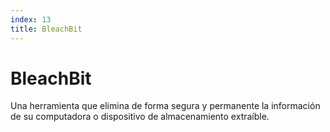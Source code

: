 ```yaml
---
index: 13
title: BleachBit
---
```

# BleachBit

Una herramienta que elimina de forma segura y permanente la información de su computadora o dispositivo de almacenamiento extraíble.